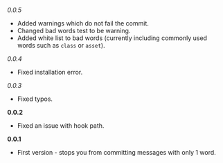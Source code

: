 _0.0.5_
* Added warnings which do not fail the commit.
* Changed bad words test to be warning.
* Added white list to bad words (currently including commonly used words such as `class` or `asset`).

_0.0.4_
* Fixed installation error.

_0.0.3_
* Fixed typos.

__0.0.2__
* Fixed an issue with hook path.

__0.0.1__
* First version - stops you from committing messages with only 1 word.